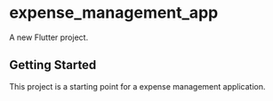 # expense_management_app

A new Flutter project.

## Getting Started

This project is a starting point for a expense management application.
